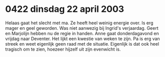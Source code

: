 # 0422 dinsdag 22 april 2003
Helaas gaat het slecht met ma. Ze heeft heel weinig energie over. Is erg mager en geel geworden. Was niet aanwezig bij Ingrid's verjaardag. Geert en Marjolijn hebben nu de regie in handen. Anne gaat donderdagavond en vrijdag naar Deventer. Het lijkt een kwestie van weken te zijn. Pa is erg van streek en weet eigenlijk geen raad met de situatie. Eigenlijk is dat ook heel tragisch om te zien, hoezeer hijzelf uit zijn evenwicht is. 